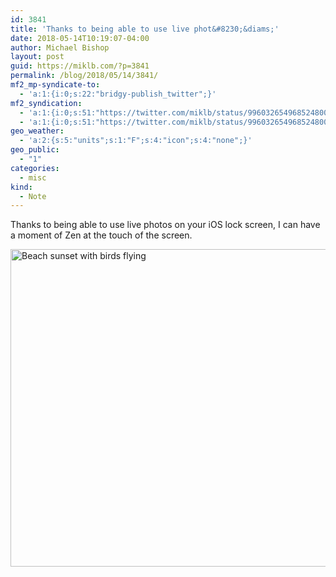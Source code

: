 ```yaml
---
id: 3841
title: 'Thanks to being able to use live phot&#8230;&diams;'
date: 2018-05-14T10:19:07-04:00
author: Michael Bishop
layout: post
guid: https://miklb.com/?p=3841
permalink: /blog/2018/05/14/3841/
mf2_mp-syndicate-to:
  - 'a:1:{i:0;s:22:"bridgy-publish_twitter";}'
mf2_syndication:
  - 'a:1:{i:0;s:51:"https://twitter.com/miklb/status/996032654968524800";}'
  - 'a:1:{i:0;s:51:"https://twitter.com/miklb/status/996032654968524800";}'
geo_weather:
  - 'a:2:{s:5:"units";s:1:"F";s:4:"icon";s:4:"none";}'
geo_public:
  - "1"
categories:
  - misc
kind:
  - Note
---
```

Thanks to being able to use live photos on your iOS lock screen, I can have a moment of Zen at the touch of the screen.

<img src="https://miklb.com/content/uploads/2018/05/wsi-imageoptim-sunset_birds.gif" alt="Beach sunset with birds flying" width="599" height="508" class="u-photo alignnone size-full wp-image-3842" />
